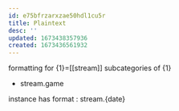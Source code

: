 ```yaml
---
id: e75bfrzarxzae50hdl1cu5r
title: Plaintext
desc: ''
updated: 1673438357936
created: 1673436561932
---
```

formatting for {1}=[[stream]]
  subcategories of {1}
- stream.game

instance has format : stream.{date}
